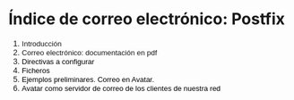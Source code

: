 # Índice de correo electrónico: Postfix
<style type="text/css"> &amp;amp;amp;amp;amp;lt;!-- @page { margin: 2cm } P { margin-bottom: 0.21cm } A:link { color: #0000ff } --&amp;amp;amp;amp;amp;gt; </style>
<ol style="font-family: trebuchet ms,verdana,arial,helvetica,sans-serif;">
  <li style="text-align: left;"><font size="2">Introducción</font></li>
  <li style="text-align: left;"><font size="2">Correo electrónico: documentación en pdf</font></li>
  <li style="text-align: left;"><font size="2" color="#000000"><font color="#0000ff"><font color="#000000"><span style="text-decoration: none;"><span style="background: transparent none repeat scroll 0% 0%; -moz-background-clip: -moz-initial; -moz-background-origin: -moz-initial; -moz-background-inline-policy: -moz-initial;">Directivas a configurar</span></span></font></font></font></li>
  <li style="text-align: left;"> <font size="2" color="#000000"><font color="#0000ff"><font color="#000000"><span style="text-decoration: none;"><span style="background: transparent none repeat scroll 0% 0%; -moz-background-clip: -moz-initial; -moz-background-origin: -moz-initial; -moz-background-inline-policy: -moz-initial;">Ficheros</span></span></font></font></font></li>
  <li style="text-align: left;"><font size="2" color="#000000"><font color="#0000ff"><font color="#000000"><span style="text-decoration: none;"><span style="background: transparent none repeat scroll 0% 0%; -moz-background-clip: -moz-initial; -moz-background-origin: -moz-initial; -moz-background-inline-policy: -moz-initial;">Ejemplos preliminares. Correo en Avatar.</span></span></font></font></font></li>
  <li style="text-align: left;"><font size="2" color="#000000"><font color="#0000ff"><font color="#000000"><span style="text-decoration: none;"><span style="background: transparent none repeat scroll 0% 0%; -moz-background-clip: -moz-initial; -moz-background-origin: -moz-initial; -moz-background-inline-policy: -moz-initial;">Avatar como servidor de correo de los clientes de nuestra red</span></span></font></font></font></li>
</ol>

